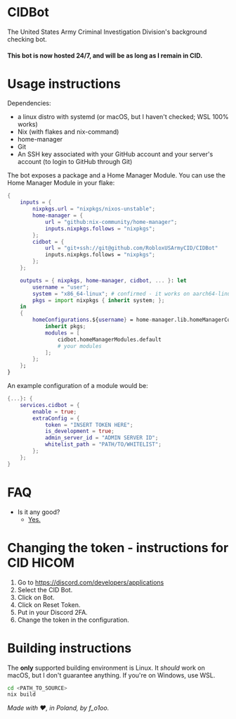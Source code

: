 # CIDBot

The United States Army Criminal Investigation Division's background checking bot.

#### This bot is now hosted 24/7, and will be as long as I remain in CID.

# Usage instructions

Dependencies: 
- a linux distro with systemd (or macOS, but I haven't checked; WSL 100% works)
- Nix (with flakes and nix-command)
- home-manager
- Git
- An SSH key associated with your GitHub account and your server's account (to login to GitHub through Git)

The bot exposes a package and a Home Manager Module.
You can use the Home Manager Module in your flake:

```nix
{
    inputs = {
        nixpkgs.url = "nixpkgs/nixos-unstable";
        home-manager = {
            url = "github:nix-community/home-manager";
            inputs.nixpkgs.follows = "nixpkgs";
        };
        cidbot = {
            url = "git+ssh://git@github.com/RobloxUSArmyCID/CIDBot"
            inputs.nixpkgs.follows = "nixpkgs";
        };
    };

    outputs = { nixpkgs, home-manager, cidbot, ... }: let
        username = "user";
        system = "x86_64-linux"; # confirmed - it works on aarch64-linux, not sure about darwin, it _should_ tho
        pkgs = import nixpkgs { inherit system; };
    in
    {
        homeConfigurations.${username} = home-manager.lib.homeManagerConfiguration {
            inherit pkgs;
            modules = [
                cidbot.homeManagerModules.default
                # your modules
            ];
        };
    };
}
```

An example configuration of a module would be:

```nix
{...}: {
    services.cidbot = {
        enable = true;
        extraConfig = {
            token = "INSERT TOKEN HERE";
            is_development = true;
            admin_server_id = "ADMIN SERVER ID";
            whitelist_path = "PATH/TO/WHITELIST";
        };
    };
}
```

# FAQ

- Is it any good?
  - [Yes.](https://news.ycombinator.com/item?id=3067434)

# Changing the token - instructions for CID HICOM

1. Go to https://discord.com/developers/applications
2. Select the CID Bot.
3. Click on Bot.
4. Click on Reset Token.
5. Put in your Discord 2FA.
6. Change the token in the configuration.

# Building instructions

The **only** supported building environment is Linux. It _should_ work on macOS, but I don't guarantee anything. If you're on Windows, use WSL.

```bash
cd <PATH_TO_SOURCE>
nix build
```

_Made with :heart:,
in Poland,
by f_o1oo._
